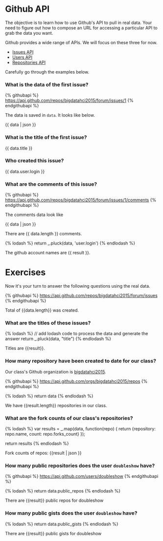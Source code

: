 # Github API

The objective is to learn how to use Github's API to pull in real data. Your need
to figure out how to compose an URL for accessing a particular API to grab the data
you want.

Github provides a wide range of APIs. We will focus on these three for now.

* [Issues API](https://developer.github.com/v3/issues/)
* [Users API](https://developer.github.com/v3/users/)
* [Repositories API](https://developer.github.com/v3/repos/)

Carefully go through the examples below.

### What is the data of the first issue?

{% githubapi %}
https://api.github.com/repos/bigdatahci2015/forum/issues/1
{% endgithubapi %}

The data is saved in `data`. It looks like below.

{{ data | json }}

### What is the title of the first issue?

{{ data.title }}

### Who created this issue?

{{ data.user.login }}


### What are the comments of this issue?

{% githubapi %}
https://api.github.com/repos/bigdatahci2015/forum/issues/1/comments
{% endgithubapi %}

The comments data look like

{{ data | json }}

There are {{ data.length }} comments.

{% lodash %}
return _.pluck(data, 'user.login')
{% endlodash %}

The github account names are {{ result }}.

# Exercises

Now it's your turn to answer the following questions using the real data.


{% githubapi %}
https://api.github.com/repos/bigdatahci2015/forum/issues
{% endgithubapi %}

Total of {{data.length}} was created.

### What are the titles of these issues?

{% lodash %}
// add lodash code to process the data and generate the answer
return _.pluck(data, "title")
{% endlodash %}

Titles are {{result}}.

### How many repository have been created to date for our class?

Our class's Github organization is [bigdatahci2015](https://github.com/bigdatahci2015/).

{% githubapi %}
https://api.github.com/orgs/bigdatahci2015/repos
{% endgithubapi %}

{% lodash %}
return data 
{% endlodash %}

We have {{result.length}} repositories in our class. 

### What are the fork counts of our class's repositories?

{% lodash %}
var results = _.map(data, function(repo) {
return {repository: repo.name, count: repo.forks_count}
});

return results
{% endlodash %}

Fork counts of repos: {{result | json }}

### How many public repositories does the user `doubleshow` have?

{% githubapi %}
https://api.github.com/users/doubleshow
{% endgithubapi %}

{% lodash %}
return data.public_repos
{% endlodash %}

There are {{result}} public repos for doubleshow

### How many public gists does the user `doubleshow` have?

{% lodash %}
return data.public_gists
{% endlodash %}

There are {{result}} public gists for doubleshow
